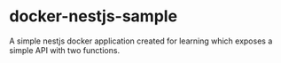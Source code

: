 # docker-nestjs-sample
A simple nestjs docker application created for learning which exposes a simple API with two functions.
